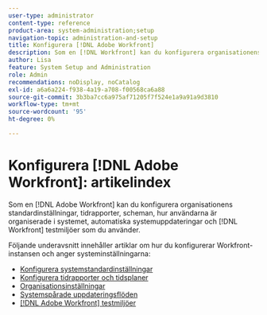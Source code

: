 ```yaml
---
user-type: administrator
content-type: reference
product-area: system-administration;setup
navigation-topic: administration-and-setup
title: Konfigurera [!DNL Adobe Workfront]
description: Som en [!DNL Workfront] kan du konfigurera organisationens standardinställningar, tidrapporter, scheman, hur användarna är organiserade i systemet, automatiska systemuppdateringar och [!DNL Workfront] testmiljöer som du använder.
author: Lisa
feature: System Setup and Administration
role: Admin
recommendations: noDisplay, noCatalog
exl-id: a6a6a224-f938-4a19-a708-f00568ca6a88
source-git-commit: 3b3ba7cc6a975af71205f7f524e1a9a91a9d3810
workflow-type: tm+mt
source-wordcount: '95'
ht-degree: 0%

---
```


# Konfigurera [!DNL Adobe Workfront]: artikelindex

<!--Audited: 01/2024-->

Som en [!DNL Adobe Workfront] kan du konfigurera organisationens standardinställningar, tidrapporter, scheman, hur användarna är organiserade i systemet, automatiska systemuppdateringar och [!DNL Workfront] testmiljöer som du använder.

Följande underavsnitt innehåller artiklar om hur du konfigurerar Workfront-instansen och anger systeminställningarna:

* [Konfigurera systemstandardinställningar](../../administration-and-setup/set-up-workfront/configure-system-defaults/configure-system-defaults.md)
* [Konfigurera tidrapporter och tidsplaner](../../administration-and-setup/set-up-workfront/configure-timesheets-schedules/configure-timesheets-and-schedules.md)
* [Organisationsinställningar](../../administration-and-setup/set-up-workfront/organizational-setup/organizational-setup.md)
* [Systemspårade uppdateringsflöden](../../administration-and-setup/set-up-workfront/system-tracked-update-feeds/system-tracked-updates-feeds.md)
* [[!DNL Adobe Workfront] testmiljöer](../../administration-and-setup/set-up-workfront/workfront-testing-environments/wf-testing-environments.md)
